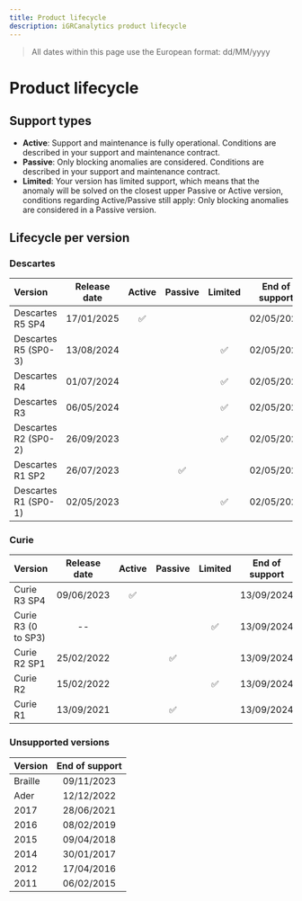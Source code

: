 ```yaml
---
title: Product lifecycle
description: iGRCanalytics product lifecycle
---
```


> All dates within this page use the European format: dd/MM/yyyy

# Product lifecycle

## Support types

- **Active**: Support and maintenance is fully operational. Conditions are described in your support and maintenance contract.  
- **Passive**: Only blocking anomalies are considered. Conditions are described in your support and maintenance contract.  
- **Limited**: Your version has limited support, which means that the anomaly will be solved on the closest upper Passive or Active version, conditions regarding Active/Passive still apply: Only blocking anomalies are considered in a Passive version.  

## Lifecycle per version

### Descartes

| Version              | Release date |       Active       |      Passive       |      Limited       | End of support |
| :------------------- | :----------: | :----------------: | :----------------: | :----------------: | :------------: |
| Descartes R5 SP4     |  17/01/2025  | :white_check_mark: |                    |                    |   02/05/2026   |
| Descartes R5 (SP0-3) |  13/08/2024  |                    |                    | :white_check_mark: |   02/05/2026   |
| Descartes R4         |  01/07/2024  |                    |                    | :white_check_mark: |   02/05/2026   |
| Descartes R3         |  06/05/2024  |                    |                    | :white_check_mark: |   02/05/2026   |
| Descartes R2 (SP0-2) |  26/09/2023  |                    |                    | :white_check_mark: |   02/05/2026   |
| Descartes R1 SP2     |  26/07/2023  |                    | :white_check_mark: |                    |   02/05/2026   |
| Descartes R1 (SP0-1) |  02/05/2023  |                    |                    | :white_check_mark: |   02/05/2026   |

### Curie

| Version             | Release date |       Active       |      Passive       |      Limited       | End of support |
| :------------------ | :----------: | :----------------: | :----------------: | :----------------: | :------------: |
| Curie R3 SP4        |  09/06/2023  | :white_check_mark: |                    |                    |   13/09/2024   |
| Curie R3 (0 to SP3) |      --      |                    |                    | :white_check_mark: |   13/09/2024   |
| Curie R2 SP1        |  25/02/2022  |                    | :white_check_mark: |                    |   13/09/2024   |
| Curie R2            |  15/02/2022  |                    |                    | :white_check_mark: |   13/09/2024   |
| Curie R1            |  13/09/2021  |                    | :white_check_mark: |                    |   13/09/2024   |

### Unsupported versions

| Version | End of support |
| :------ | :------------: |
| Braille |   09/11/2023   |
| Ader    |   12/12/2022   |
| 2017    |   28/06/2021   |
| 2016    |   08/02/2019   |
| 2015    |   09/04/2018   |
| 2014    |   30/01/2017   |
| 2012    |   17/04/2016   |
| 2011    |   06/02/2015   |
